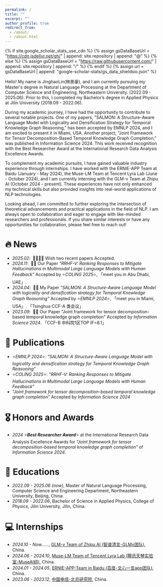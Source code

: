 ```yaml
---
permalink: /
title: ""
excerpt: ""
author_profile: true
redirect_from: 
  - /about/
  - /about.html
---
```


{% if site.google_scholar_stats_use_cdn %}
{% assign gsDataBaseUrl = "https://cdn.jsdelivr.net/gh/" | append: site.repository | append: "@" %}
{% else %}
{% assign gsDataBaseUrl = "https://raw.githubusercontent.com/" | append: site.repository | append: "/" %}
{% endif %}
{% assign url = gsDataBaseUrl | append: "google-scholar-stats/gs_data_shieldsio.json" %}

<span class='anchor' id='about-me'></span>
Hello! My name is JinghaoLin(林景豪), and I am currently pursuing my Master's degree in Natural Language Processing at the Department of Computer Science and Engineering, Northeastern University. (2022.09 - 2025.06). Prior to this, I completed my Bachelor’s degree in Applied Physics at Jilin University (2018.09 - 2022.06).

During my academic journey, I have had the opportunity to contribute to several notable projects. One of my papers, "SALMON: A Structure-Aware Language Model with Logicality and Densification Strategy for Temporal Knowledge Graph Reasoning," has been accepted by EMNLP 2024, and I am excited to present it in Miami, USA. Another project, "Joint Framework for Tensor Decomposition-Based Temporal Knowledge Graph Completion," was published in Information Science 2024. This work received recognition with the Best Researcher Award at the International Research Data Analysis Excellence Awards.

To complement my academic pursuits, I have gained valuable industry experience through internships. I have worked with the ERNIE-APP Team at Baidu (January - May 2024), the Muse-LM Team at Tencent Lyra Lab (June - October 2024), and I am currently interning with the GLM-v Team at Zhipu AI (October 2024 - present). These experiences have not only enhanced my technical skills but also provided insights into real-world applications of NLP technologies.

Looking ahead, I am committed to further exploring the intersection of theoretical advancements and practical applications in the field of NLP. I am always open to collaboration and eager to engage with like-minded researchers and professionals. If you share similar interests or have any opportunities for collaboration, please feel free to reach out!

# 🔥 News
- *2025.02*: &nbsp;🙏🏻🙏🏻 Wish two recent papers Accepted.
- *2024.11*: &nbsp;🎉🎉 Our Paper *"RRHF-V: Ranking Responses to Mitigate Hallucinations in Multimodal Large Language Models with Human Feedback"* Accepted by ⭐️*COLING 2025*⭐️, 「meet you in Abu Dhabi, UAE」.
- *2024.04*: &nbsp;🎉🎉 My Paper *"SALMON: A Structure-Aware Language Model with logicality and densification strategy for Temporal Knowledge Graph Reasoning"* Accepted by ⭐️*EMNLP 2024*⭐️, 「meet you in Miami, USA」. 「Tsinghua CCF-A 类会议」
- *2023.09*: &nbsp;🎉🎉 Our Paper "Joint framework for tensor decomposition-based temporal knowledge graph completion" Accepted by *Information Science 2024*. 「CCF-B 中科院1区TOP IF=8.1」

# 📝 Publications 
- ⭐️*EMNLP 2024*⭐️: *"SALMON: A Structure-Aware Language Model with logicality and densification strategy for Temporal Knowledge Graph Reasoning"*
- ⭐️*COLING 2025*⭐️: *"RRHF-V: Ranking Responses to Mitigate Hallucinations in Multimodal Large Language Models with Human Feedback"*
- *"Joint framework for tensor decomposition-based temporal knowledge graph completion"* Accepted by *Information Science 2024*

# 🎖 Honors and Awards
- *2024* ⭐️***Best Researcher Award***⭐️ at the International Research Data Analysis Excellence Awards for *"Joint framework for tensor decomposition-based temporal knowledge graph completion"* of *Information Science 2024*.

# 📖 Educations
- *2022.09 - 2025.06 (now)*, Master of Natural Language Processing, Computer Science and Engineering Department, Northeastern University, Beijing, China. 
- *2018.09 - 2022.06*, Bachelor of Science in Applied Physics, College of Physics, Jilin University, Jilin, China. 

# 💻 Internships
- *2024.10 - Now......*, [GLM-v Team of Zhipu AI (智谱清言-GLMv团队)](https://github.com/THUDM/GLM-4), China.
- *2024.06 - 2024.10*, [Muse-LM Team of Tencent Lyra Lab (腾讯天琴实验室-MuseAI组)](https://www.163.com/dy/article/J4803D3D0511N33R.html), China.
- *2024.01 - 2024.05*, [ERNIE-APP-Team in Baidu (百度-文心一言app团队)](https://yiyan.baidu.com/), China.
- *2023.06 - 2023.12*, [中国电信-北京研究院](https://www.163.com/dy/article/IDT4KK2D051288FS.html), China.


